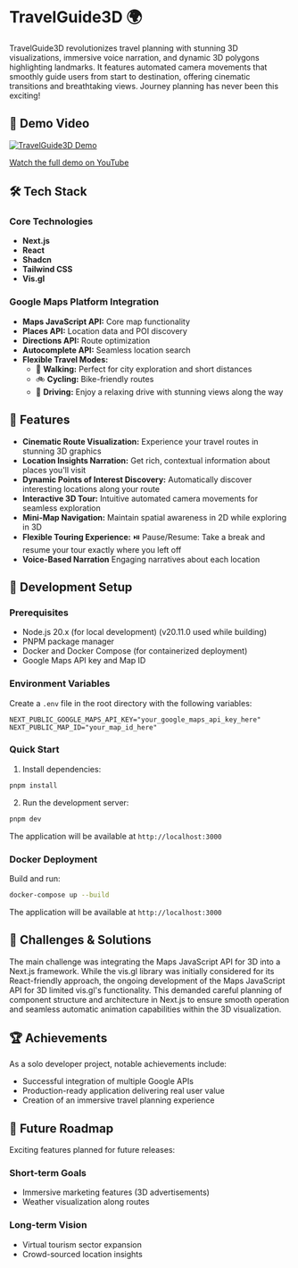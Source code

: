 # TravelGuide3D 🌍

TravelGuide3D revolutionizes travel planning with stunning 3D visualizations, immersive voice narration, and dynamic 3D polygons highlighting landmarks. It features automated camera movements that smoothly guide users from start to destination, offering cinematic transitions and breathtaking views. Journey planning has never been this exciting!

## 🎥 Demo Video

[![TravelGuide3D Demo](https://img.youtube.com/vi/Vv0zSx3vOeM/maxresdefault.jpg)](https://www.youtube.com/watch?v=Vv0zSx3vOeM&t=3s)

[Watch the full demo on YouTube](https://www.youtube.com/watch?v=YOUR_VIDEO_ID)

## 🛠️ Tech Stack

### Core Technologies

- **Next.js**
- **React**
- **Shadcn**
- **Tailwind CSS**
- **Vis.gl**

### Google Maps Platform Integration

- **Maps JavaScript API:** Core map functionality
- **Places API:** Location data and POI discovery
- **Directions API:** Route optimization
- **Autocomplete API:** Seamless location search
- **Flexible Travel Modes:**
  - 🚶 **Walking:** Perfect for city exploration and short distances
  - 🚲 **Cycling:** Bike-friendly routes
  - 🚗 **Driving:** Enjoy a relaxing drive with stunning views along the way

## 🚀 Features

- **Cinematic Route Visualization:** Experience your travel routes in stunning 3D graphics
- **Location Insights Narration:** Get rich, contextual information about places you'll visit
- **Dynamic Points of Interest Discovery:** Automatically discover interesting locations along your route
- **Interactive 3D Tour:** Intuitive automated camera movements for seamless exploration
- **Mini-Map Navigation:** Maintain spatial awareness in 2D while exploring in 3D
- **Flexible Touring Experience:** ⏯️ Pause/Resume: Take a break and resume your tour exactly where you left off
- **Voice-Based Narration** Engaging narratives about each location

## 🚧 Development Setup

### Prerequisites

- Node.js 20.x (for local development) (v20.11.0 used while building)
- PNPM package manager
- Docker and Docker Compose (for containerized deployment)
- Google Maps API key and Map ID

### Environment Variables

Create a `.env` file in the root directory with the following variables:

```env
NEXT_PUBLIC_GOOGLE_MAPS_API_KEY="your_google_maps_api_key_here"
NEXT_PUBLIC_MAP_ID="your_map_id_here"
```

### Quick Start

1. Install dependencies:

```bash
pnpm install
```

2. Run the development server:

```bash
pnpm dev
```

The application will be available at `http://localhost:3000`

### Docker Deployment

Build and run:

```bash
docker-compose up --build
```

The application will be available at `http://localhost:3000`

## 💪 Challenges & Solutions

The main challenge was integrating the Maps JavaScript API for 3D into a Next.js framework. While the vis.gl library was initially considered for its React-friendly approach, the ongoing development of the Maps JavaScript API for 3D limited vis.gl's functionality. This demanded careful planning of component structure and architecture in Next.js to ensure smooth operation and seamless automatic animation capabilities within the 3D visualization.

## 🏆 Achievements

As a solo developer project, notable achievements include:

- Successful integration of multiple Google APIs
- Production-ready application delivering real user value
- Creation of an immersive travel planning experience

## 🔮 Future Roadmap

Exciting features planned for future releases:

### Short-term Goals

- Immersive marketing features (3D advertisements)
- Weather visualization along routes

### Long-term Vision

- Virtual tourism sector expansion
- Crowd-sourced location insights
